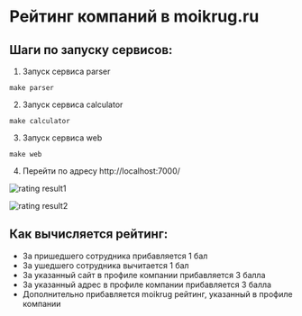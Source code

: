 # Рейтинг компаний в moikrug.ru

## Шаги по запуску сервисов:

1. Запуск сервиса parser

```
make parser
```


2. Запуск сервиса calculator

```
make calculator
```


3. Запуск сервиса web

```
make web
```


4. Перейти по адресу http://localhost:7000/


![rating result1](https://imgur.com/V69iy7J.png)

![rating result2](https://imgur.com/8U6p1ns.png)


Как вычисляется рейтинг:
-----------------------

- За пришедшего сотрудника прибавляется 1 бал
- За ушедшего сотрудника вычитается 1 бал
- За указанный сайт в профиле компании прибавляется 3 балла
- За указанный адрес в профиле компании прибавляется 3 балла
- Дополнительно прибавляется moikrug рейтинг, указанный в профиле компании 

